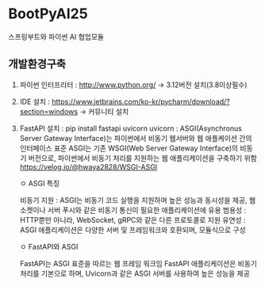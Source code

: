 # BootPyAI25
스프링부트와 파이썬 AI 협업모듈

## 개발환경구축

1. 파이썬 인터프리터 : http://www.python.org/ -> 3.12버전 설치(3.8이상필수)

2. IDE 설치 : https://www.jetbrains.com/ko-kr/pycharm/download/?section=windows -> 커뮤니티 설치

3. FastAPI 설치 : pip install fastapi uvicorn uvicorn : ASGI(Asynchronus Server Gateway Interface)는 파이썬에서 비동기 웹서버와 웹 애플케이션 간의 인터페이스 표준 ASGI는 기존 WSGI(Web Server Gateway Interface)의 비동기 버전으로, 파이썬에서 비동기 처리를 지원하는 웹 애플리케이션을 구축하기 위함 https://velog.io/@hwaya2828/WSGI-ASGI

   ㅇ ASGI 특징

   비동기 지원 : ASGI는 비동기 코드 실행을 지원하며 높은 성능과 동시성을 제공, 웹소켓이나 서버 푸시와 같은 비동기 통신이 필요한 애플리케이션에 유용
   범용성 : HTTP뿐만 아니라, WebSocket, gRPC와 같은 다른 프로토콜로 지원
   유연성 : ASGI 애플리케이션은 다양한 서버 및 프레임워크와 호환되며, 모듈식으로 구성
   
   ㅇ FastAPI와 ASGI
   
   FastAPI는 ASGI 표준을 따르는 웹 프레임 워크임
   FastAPI 애플리케이션은 비동기 처리를 기본으로 하며, Uvicorn과 같은 ASGI 서버를 사용하여 높은 성능을 제공
